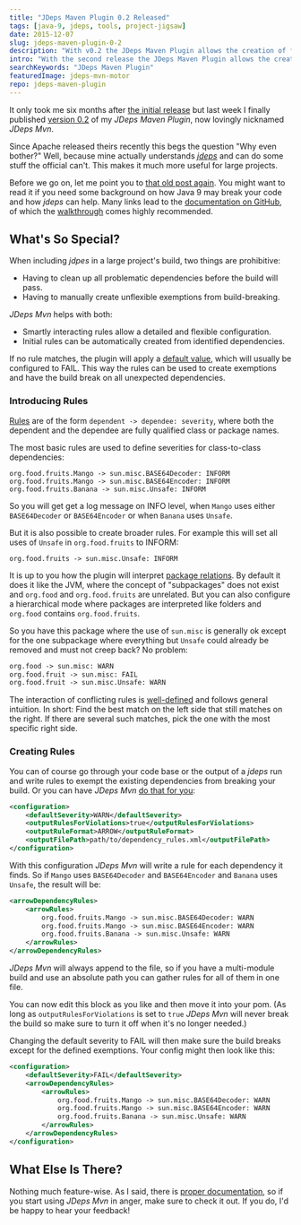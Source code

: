 ```yaml
---
title: "JDeps Maven Plugin 0.2 Released"
tags: [java-9, jdeps, tools, project-jigsaw]
date: 2015-12-07
slug: jdeps-maven-plugin-0-2
description: "With v0.2 the JDeps Maven Plugin allows the creation of flexible exceptions from build-breaking for a self-paced preparation for Java 9 and Project Jigsaw."
intro: "With the second release the JDeps Maven Plugin allows the creation of flexible exemptions from build-breaking. This enables a self-paced migration away from dependencies of JDK-internal APIs that will be unavailable in Java 9."
searchKeywords: "JDeps Maven Plugin"
featuredImage: jdeps-mvn-motor
repo: jdeps-maven-plugin
---
```


It only took me six months after [the initial release](jdeps-maven-plugin-0-1) but last week I finally published [version 0.2](https://github.com/CodeFX-org/JDeps-Maven-Plugin/releases/tag/v0.2) of my *JDeps Maven Plugin*, now lovingly nicknamed *JDeps Mvn*.

Since Apache released theirs recently this begs the question "Why even bother?" Well, because mine actually understands [*jdeps*](https://docs.oracle.com/javase/8/docs/technotes/tools/unix/jdeps.html) and can do some stuff the official can't.
This makes it much more useful for large projects.

Before we go on, let me point you to [that old post again](jdeps-maven-plugin-0-1).
You might want to read it if you need some background on how Java 9 may break your code and how *jdeps* can help.
Many links lead to the [documentation on GitHub](https://github.com/CodeFX-org/JDeps-Maven-Plugin/wiki), of which the [walkthrough](https://github.com/CodeFX-org/JDeps-Maven-Plugin/wiki/Walkthrough) comes highly recommended.

## What's So Special?

When including *jdpes* in a large project's build, two things are prohibitive:

-   Having to clean up all problematic dependencies before the build will pass.
-   Having to manually create unflexible exemptions from build-breaking.

*JDeps Mvn* helps with both:

-   Smartly interacting rules allow a detailed and flexible configuration.
-   Initial rules can be automatically created from identified dependencies.

If no rule matches, the plugin will apply a [default value](https://github.com/CodeFX-org/JDeps-Maven-Plugin/wiki/Configuration#default-severity), which will usually be configured to FAIL.
This way the rules can be used to create exemptions and have the build break on all unexpected dependencies.

<contentimage slug="JDeps-Maven-Plugin-v0.2" options="sidebar"></contentimage>

### Introducing Rules

[Rules](https://github.com/CodeFX-org/JDeps-Maven-Plugin/wiki/Concepts#rules) are of the form `dependent -> dependee: severity`, where both the dependent and the dependee are fully qualified class or package names.

The most basic rules are used to define severities for class-to-class dependencies:

```shell
org.food.fruits.Mango -> sun.misc.BASE64Decoder: INFORM
org.food.fruits.Mango -> sun.misc.BASE64Encoder: INFORM
org.food.fruits.Banana -> sun.misc.Unsafe: INFORM
```

So you will get get a log message on INFO level, when `Mango` uses either `BASE64Decoder` or `BASE64Encoder` or when `Banana` uses `Unsafe`.

But it is also possible to create broader rules.
For example this will set all uses of `Unsafe` in `org.food.fruits` to INFORM:

```shell
org.food.fruits -> sun.misc.Unsafe: INFORM
```

It is up to you how the plugin will interpret [package relations](https://github.com/CodeFX-org/JDeps-Maven-Plugin/wiki/Configuration#package-inclusion).
By default it does it like the JVM, where the concept of "subpackages" does not exist and `org.food` and `org.food.fruits` are unrelated.
But you can also configure a hierarchical mode where packages are interpreted like folders and `org.food` contains `org.food.fruits`.

So you have this package where the use of `sun.misc` is generally ok except for the one subpackage where everything but `Unsafe` could already be removed and must not creep back?
No problem:

```xml
org.food -> sun.misc: WARN
org.food.fruit -> sun.misc: FAIL
org.food.fruit -> sun.misc.Unsafe: WARN
```

The interaction of conflicting rules is [well-defined](https://github.com/CodeFX-org/JDeps-Maven-Plugin/wiki/Concepts#resolution) and follows general intuition.
In short: Find the best match on the left side that still matches on the right.
If there are several such matches, pick the one with the most specific right side.

### Creating Rules

You can of course go through your code base or the output of a *jdeps* run and write rules to exempt the existing dependencies from breaking your build.
Or you can have *JDeps Mvn* [do that for you](https://github.com/CodeFX-org/JDeps-Maven-Plugin/wiki/Walkthrough#godlike-clap):

```xml
<configuration>
	<defaultSeverity>WARN</defaultSeverity>
	<outputRulesForViolations>true</outputRulesForViolations>
	<outputRuleFormat>ARROW</outputRuleFormat>
	<outputFilePath>path/to/dependency_rules.xml</outputFilePath>
</configuration>
```

With this configuration *JDeps Mvn* will write a rule for each dependency it finds.
So if `Mango` uses `BASE64Decoder` and `BASE64Encoder` and `Banana` uses `Unsafe`, the result will be:

```xml
<arrowDependencyRules>
	<arrowRules>
		org.food.fruits.Mango -> sun.misc.BASE64Decoder: WARN
		org.food.fruits.Mango -> sun.misc.BASE64Encoder: WARN
		org.food.fruits.Banana -> sun.misc.Unsafe: WARN
	</arrowRules>
</arrowDependencyRules>
```

*JDeps Mvn* will always append to the file, so if you have a multi-module build and use an absolute path you can gather rules for all of them in one file.

You can now edit this block as you like and then move it into your pom.
(As long as `outputRulesForViolations` is set to `true` *JDeps Mvn* will never break the build so make sure to turn it off when it's no longer needed.)

Changing the default severity to FAIL will then make sure the build breaks except for the defined exemptions.
Your config might then look like this:

```xml
<configuration>
	<defaultSeverity>FAIL</defaultSeverity>
	<arrowDependencyRules>
		<arrowRules>
			org.food.fruits.Mango -> sun.misc.BASE64Decoder: WARN
			org.food.fruits.Mango -> sun.misc.BASE64Encoder: WARN
			org.food.fruits.Banana -> sun.misc.Unsafe: WARN
		</arrowRules>
	</arrowDependencyRules>
</configuration>
```

## What Else Is There?

Nothing much feature-wise.
As I said, there is [proper documentation](https://github.com/CodeFX-org/JDeps-Maven-Plugin/wiki), so if you start using *JDeps Mvn* in anger, make sure to check it out.
If you do, I'd be happy to hear your feedback!
